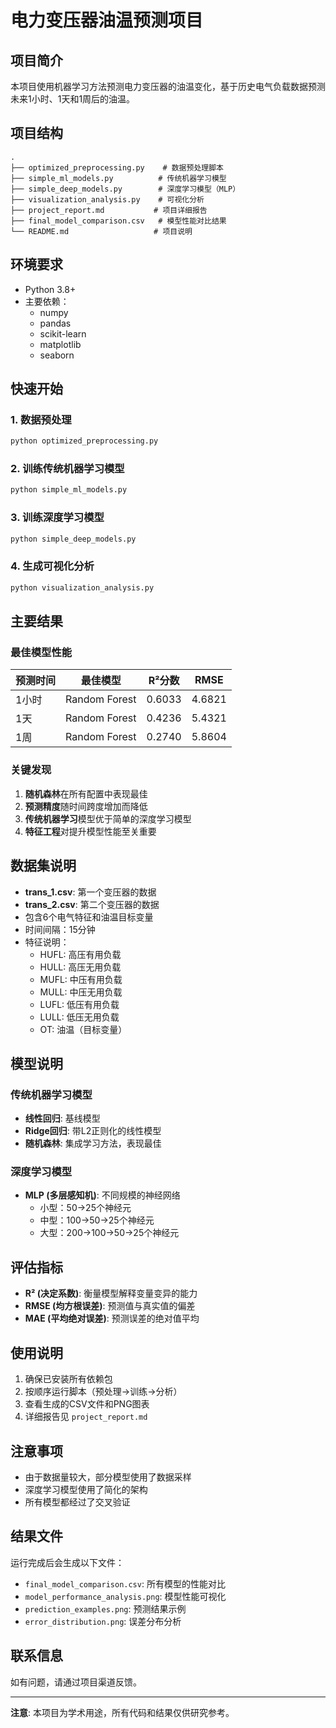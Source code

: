# 电力变压器油温预测项目

## 项目简介

本项目使用机器学习方法预测电力变压器的油温变化，基于历史电气负载数据预测未来1小时、1天和1周后的油温。

## 项目结构

```
.
├── optimized_preprocessing.py    # 数据预处理脚本
├── simple_ml_models.py          # 传统机器学习模型
├── simple_deep_models.py        # 深度学习模型（MLP）
├── visualization_analysis.py    # 可视化分析
├── project_report.md           # 项目详细报告
├── final_model_comparison.csv   # 模型性能对比结果
└── README.md                   # 项目说明
```

## 环境要求

- Python 3.8+
- 主要依赖：
  - numpy
  - pandas
  - scikit-learn
  - matplotlib
  - seaborn

## 快速开始

### 1. 数据预处理
```bash
python optimized_preprocessing.py
```

### 2. 训练传统机器学习模型
```bash
python simple_ml_models.py
```

### 3. 训练深度学习模型
```bash
python simple_deep_models.py
```

### 4. 生成可视化分析
```bash
python visualization_analysis.py
```

## 主要结果

### 最佳模型性能

| 预测时间 | 最佳模型 | R²分数 | RMSE |
|----------|----------|--------|------|
| 1小时    | Random Forest | 0.6033 | 4.6821 |
| 1天      | Random Forest | 0.4236 | 5.4321 |
| 1周      | Random Forest | 0.2740 | 5.8604 |

### 关键发现

1. **随机森林**在所有配置中表现最佳
2. **预测精度**随时间跨度增加而降低
3. **传统机器学习**模型优于简单的深度学习模型
4. **特征工程**对提升模型性能至关重要

## 数据集说明

- **trans_1.csv**: 第一个变压器的数据
- **trans_2.csv**: 第二个变压器的数据
- 包含6个电气特征和油温目标变量
- 时间间隔：15分钟
- 特征说明：
  - HUFL: 高压有用负载
  - HULL: 高压无用负载
  - MUFL: 中压有用负载
  - MULL: 中压无用负载
  - LUFL: 低压有用负载
  - LULL: 低压无用负载
  - OT: 油温（目标变量）

## 模型说明

### 传统机器学习模型
- **线性回归**: 基线模型
- **Ridge回归**: 带L2正则化的线性模型
- **随机森林**: 集成学习方法，表现最佳

### 深度学习模型
- **MLP (多层感知机)**: 不同规模的神经网络
  - 小型：50→25个神经元
  - 中型：100→50→25个神经元
  - 大型：200→100→50→25个神经元

## 评估指标

- **R² (决定系数)**: 衡量模型解释变量变异的能力
- **RMSE (均方根误差)**: 预测值与真实值的偏差
- **MAE (平均绝对误差)**: 预测误差的绝对值平均

## 使用说明

1. 确保已安装所有依赖包
2. 按顺序运行脚本（预处理→训练→分析）
3. 查看生成的CSV文件和PNG图表
4. 详细报告见 `project_report.md`

## 注意事项

- 由于数据量较大，部分模型使用了数据采样
- 深度学习模型使用了简化的架构
- 所有模型都经过了交叉验证

## 结果文件

运行完成后会生成以下文件：
- `final_model_comparison.csv`: 所有模型的性能对比
- `model_performance_analysis.png`: 模型性能可视化
- `prediction_examples.png`: 预测结果示例
- `error_distribution.png`: 误差分布分析

## 联系信息

如有问题，请通过项目渠道反馈。

---

**注意**: 本项目为学术用途，所有代码和结果仅供研究参考。